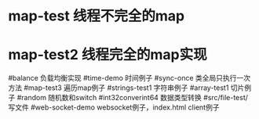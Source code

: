 # map-test 线程不完全的map
# map-test2 线程完全的map实现
#balance 负载均衡实现
#time-demo 时间例子
#sync-once 类全局只执行一次方法
#map-test3 遍历map例子
#strings-test1 字符串例子
#array-test1 切片例子
#random 随机数和switch
#int32converint64  数据类型转换
#src/file-test/ 写文件
#web-socket-demo  websocket例子，index.html client例子